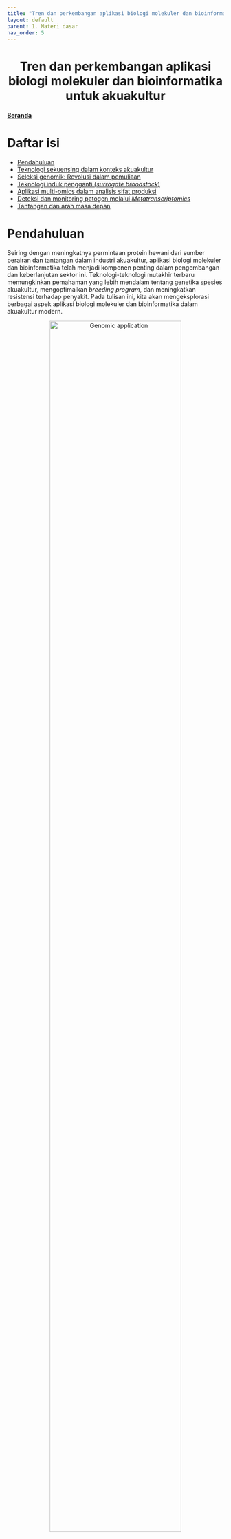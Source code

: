 ```yaml
---
title: "Tren dan perkembangan aplikasi biologi molekuler dan bioinformatika untuk akuakultur"
layout: default
parent: 1. Materi dasar
nav_order: 5
---
```


<h1 style="text-align: center;">Tren dan perkembangan aplikasi biologi molekuler dan bioinformatika untuk akuakultur</h1>

#### [Beranda](https://www.bowo.digital/)

# Daftar isi

-   [Pendahuluan](#)
-   [Teknologi sekuensing dalam konteks akuakultur](#)
-   [Seleksi genomik: Revolusi dalam pemuliaan](#)
-   [Teknologi induk pengganti (*surrogate broodstock*)](#memilih-distro-linux)
-   [Aplikasi multi-omics dalam analisis sifat produksi](#)
-   [Deteksi dan monitoring patogen melalui *Metatranscriptomics*](#)
-   [Tantangan dan arah masa depan](#)

# Pendahuluan

Seiring dengan meningkatnya permintaan protein hewani dari sumber perairan dan tantangan dalam industri akuakultur, aplikasi biologi molekuler dan bioinformatika telah menjadi komponen penting dalam pengembangan dan keberlanjutan sektor ini. Teknologi-teknologi mutakhir terbaru memungkinkan pemahaman yang lebih mendalam tentang genetika spesies akuakultur, mengoptimalkan *breeding program*, dan meningkatkan resistensi terhadap penyakit. Pada tulisan ini, kita akan mengeksplorasi berbagai aspek aplikasi biologi molekuler dan bioinformatika dalam akuakultur modern.

<figure style="text-align: center;">
  <img src="images/genomic-application.png" alt="Genomic application" style="width: 85%;">
  <figcaption style="font-size: 0.95em; margin-top: 8px; text-align: left;">
    <strong>Aplikasi genomik dalam akuakultur.</strong> Penerapan teknologi genomik dalam akuakultur mencakup identifikasi spesies, studi perilaku, deteksi penyakit, analisis filogenetik, studi asosiasi genom menyeluruh (GWAS), seleksi berbasis penanda (MAS), dan modifikasi epigenetik. Pendekatan ini mendukung pemahaman mendalam tentang genetika ikan dan peningkatan program pemuliaan.
    <br><em>Sumber gambar:</em> <a href="https://link.springer.com/chapter/10.1007/978-981-97-8553-7_11" target="_blank">Khatei et al. 2025</a>
  </figcaption>
</figure>

# Teknologi sekuensing dalam konteks akuakultur

Kemajuan teknologi sekuensing telah mendorong perkembangan pesat dalam pemetaan genom spesies akuakultur. Saat ini, banyak spesies budidaya penting telah memiliki genom referensi berkualitas tinggi, seperti Atlantic salmon, ikan mas, tilapia, dan udang vaname. Genom referensi ini menjadi fondasi penting untuk berbagai aplikasi biologi molekuler lebih lanjut.

Kualitas sekuensing genom juga terus meningkat. Yang mana saat ini definisi genom berkualitas tinggi kini mencakup beberapa kriteria: (1) kelengkapan tinggi, (2) akurasi tinggi, (3) kontinuitas tinggi, (4) sekuens yang terhubung ke kromosom, (5) sekuens kromosom seks (jika ada), dan (6) haplotype yang terselesaikan. Bahkan saat ini, banyak proyek yang mengarah pada inisiatif "telomere-to-telomere" (T2T) untuk menghasilkan genom diploid yang lengkap dan bebas gap.

Teknologi-teknologi baru berperan penting dalam kemajuan ini. Sequencing generasi ketiga (*long-read sequencing*) seperti PacBio dan Oxford Nanopore memungkinkan pembacaan fragmen DNA yang lebih panjang dan cepat sehingga mempermudah perakitan genom kompleks (*genom assembly*). Menariknya, dengan perkembangan teknologi saat ini, beberapa genom referensi bahkan langsung mencapai kriteria "berkualitas tinggi" saat pertama kali dirakit, seperti pada ikan sablefish (*Anoplopoma fimbria*).

Selain teknologi sekuensing, pengembangan *single nucleotide polymorphism* (SNP) chip juga menjadi komponen penting dalam kemajuan genomik akuakultur. Contohnya seperti *low-density* Pacific Oyster Illumina GoldenGate 1K chip, *medium-density* Atlantic salmon Affymetrix Axiom 50K chip, dan *high-density* catfish Affymetrix Axiom 690K chip. Alat-alat ini memudahkan karakterisasi genetik populasi budidaya dengan biaya yang lebih rendah dibandingkan dengan sekuensing penuh.

# Seleksi genomik: Revolusi dalam pemuliaan

Seleksi genomik (*genomic selection* - GS) merupakan pendekatan pemuliaan revolusioner yang diperkenalkan oleh Meuwissen pada tahun 2001. Berbeda dengan seleksi konvensional yang mengandalkan silsilah dan data fenotip, atau *marker-assisted selection* (MAS) yang berfokus pada QTL (*Quantitative Trait Loci*) dengan efek besar, seleksi genomik menggunakan marker yang tersebar di seluruh genom untuk memprediksi nilai pemuliaan.

Prinsip dasar GS adalah mengasumsikan bahwa setiap QTL atau gen yang mempengaruhi sifat kuantitatif berada dalam *linkage disequilibrium* (LD), yang merupakan kondisi di mana alel pada dua lokus berbeda cenderung muncul bersama lebih sering (atau lebih jarang) dari yang diharapkan secara acak dengan setidaknya satu marker molekuler di seluruh genom. Proses GS melibatkan pembentukan populasi referensi dengan informasi genotip dan fenotip, pengembangan model prediksi, dan penerapan model tersebut pada kandidat seleksi yang hanya memiliki data genotip, misalnya microsatelit atau SNP.

Keunggulan GS dibandingkan metode konvensional diantaranya: (1) tidak bergantung pada informasi fenotip untuk individu kandidat, (2) dapat menjelaskan semua variasi genetik dalam genom, (3) dapat menetralisir efek interaksi genotipe dengan lingkungan, dan (4) dapat mengurangi inbreeding. Metode ini juga mempersingkat interval generasi, meningkatkan intensitas seleksi, dan sangat cocok untuk sifat yang sulit diukur seperti resistensi penyakit dan kualitas daging.

Dalam akuakultur, GS telah diterapkan pada berbagai spesies dan sifat. Contohnya termasuk resistensi terhadap kutu laut (*sea lice*) pada salmon, resistensi terhadap *bacterial cold water disease* pada rainbow trout, dan pertumbuhan pada tilapia. Studi menunjukkan bahwa akurasi GS biasanya lebih tinggi dibandingkan dengan metode berbasis silsilah konvensional (*pedigree-based selection*), dengan peningkatan rata-rata sebesar 22% untuk sifat resistensi penyakit dan 24% untuk sifat pertumbuhan.

Metode perhitungan nilai pemuliaan genomik (*genomic estimated breeding values* - GEBV) dalam GS dapat dibagi menjadi tiga kategori: (1) berdasarkan teori BLUP (*best linear unbiased prediction*), seperti GBLUP, ssGBLUP, dan variasinya; (2) berdasarkan teori Bayesian, seperti BayesA, BayesB, BayesC, dan BayesR; dan (3) berdasarkan algoritma machine learning, seperti SVM, random forest, dan deep learning (masih tahap pengembangan). Masing-masing metode memiliki kelebihan dan kelemahan, dan pemilihan metode tergantung pada karakteristik sifat dan struktur populasi.

<figure style="text-align: center;">
  <img src="images/gs.png" alt="Genomic selection" style="width: 85%;">
  <figcaption style="font-size: 0.95em; margin-top: 8px; text-align: left;">
    <strong>Alur genomic selection.</strong> Genomic selection dimulai dari genotyping dan phenotyping populasi referensi, dilanjutkan dengan pemodelan prediksi nilai pemuliaan genomik (GEBV) yang digunakan untuk menyeleksi induk unggul dari populasi kandidat yang belum diketahui fenotipenya.
    <br><em>Sumber gambar:</em> <a href="https://doi.org/10.1111/raq.12716" target="_blank">Song et al. 2022</a>
  </figcaption>
</figure>

Secara umum, akurasi prediksi nilai GEBV ini dipengaruhi oleh beberapa faktor, seperti ukuran populasi referensi, densitas marker, metode estimasi GEBV, dan hubungan antara populasi referensi dan populasi kandidat. Sehingga riset-riset GS saat ini berfokus pada penentuan strategi untuk meningkatkan akurasi dan mengurangi biaya *genotyping*, seperti pengembangan panel SNP berdensitas rendah dikombinasikan dengan imputasi genotip, *low-coverage sequencing*, dan pencarian alternative marker informatif selain SNPs.

# Teknologi induk pengganti (*surrogate broodstock*)

Teknologi *surrogate broodstock* (SB) merupakan inovasi menarik yang memungkinkan produksi gamet dari donor menggunakan ikan pengganti (*surrogate*). Teknologi ini melibatkan transplantasi sel germline dari donor ke resipien strain atau spesies yang berbeda. Prinsipnya, sel induk germline yang ditransplantasikan akan bermigrasi ke gonad resipien, berintegrasi, dan menghasilkan gamet yang berasal dari donor.

Keunikan teknologi ini adalah bahwa sel induk spermatogonia dari testis donor dapat menghasilkan telur fungsional jika ditransplantasikan ke resipien betina, dan sel induk oogonia dari ovarium donor dapat menghasilkan sperma fungsional jika ditransplantasikan ke resipien jantan. Ini menunjukkan bahwa sel germline menghasilkan gamet berdasarkan jenis kelamin resipien, bukan jenis kelamin asalnya.

<figure style="text-align: center;">
  <img src="images/sb.png" alt="surrogate broodstock" style="width: 85%;">
  <figcaption style="font-size: 0.95em; margin-top: 8px; text-align: left;">
    <strong>Produksi induk pengganti salmon masu dan generasi berikutnya dari trout pelangi melalui transplantasi sel punca germinal.</strong> Sel punca spermatogonia dari trout pelangi jantan ditransplantasikan ke dalam rongga peritoneum larva salmon masu triploid mandul yang baru menetas. Sel spermatogonia trout tersebut kemudian berhasil berkolonisasi di gonad ikan penerima, yang selanjutnya mampu menghasilkan sel telur atau sperma yang berasal dari donor, tergantung pada jenis kelamin ikan penerima.
    <br><em>Sumber gambar:</em> <a href="https://doi.org/10.1007/s12562-019-01299-y" target="_blank">Yoshizaki & Yazawa. 2019</a>
  </figcaption>
</figure>

Saat ini aplikasi *surrogate broodstock* dalam akuakultur masih dalam tahap awal yang meliputi:

1.  Peningkatan efisiensi breeding: Memungkinkan produksi banyak offspring yang membawa sifat unggul dari satu ikan donor terpilih melalui transplantasi ke banyak ikan resipien.
2.  Pengurangan waktu generasi: Menggunakan spesies dengan waktu generasi pendek sebagai resipien untuk memproduksi gamet dari spesies dengan waktu generasi panjang, mempercepat proses pemuliaan.
3.  Penyimpanan jangka panjang sumber daya genetik: Kriopreservasi sel germline untuk transplantasi di masa depan, akan lebih mudah dilakukan dibandingkan kriopreservasi telur ikan.
4.  Produksi ikan steril secara genetik: Menghasilkan populasi ikan steril melalui transplantasi sel germline dari donor dengan mutasi sterilitas ke resipien normal.

Meskipun menjanjikan, teknologi ini masih menghadapi tantangan, terutama dalam hal konsentrasi sel germline yang rendah pada beberapa spesies ikan dan efisiensi transplantasi yang bervariasi berdasarkan musim. Namun, dengan pengembangan metode untuk memperkaya sel induk germline dan optimalisasi waktu transplantasi, teknologi SB berpotensi memberikan dampak signifikan pada industri akuakultur.

# Aplikasi multi-omics dalam analisis sifat produksi

Pendekatan multi-omics merujuk pada pengintegrasian berbagai lapisan data "omics untuk memberikan pemahaman yang lebih komprehensif tentang mekanisme molekuler yang mendasari sifat-sifat penting dalam akuakultur. Lapisan-lapisan ini meliputi genomik, epigenomik, transkriptomik, proteomik, metabolomik, microbiomik, dan metagenomik.

1.  Transkriptomik.

    Studi transkriptomik telah membantu mengidentifikasi gen-gen yang terkait dengan respons terhadap stres lingkungan, seperti respons terhadap oksigen rendah pada *channel catfish* dan resistensi terhadap patogen. Analisis pasca-transkripsi, seperti splicing RNA dan poliadenilasi, juga memberikan wawasan tentang pengaruh lingkungan terhadap regulasi genetik.

2.  Epigenomik

    Epigenomik juga muncul sebagai bidang yang menjanjikan. Studi terkini telah mengidentifikasi modifikasi epigenetik yang terkait dengan penentuan jenis kelamin pada *channel catfish*, kesuburan pada striped bass, dan respons imun pada *eastern oyster* setelah infeksi parasit. Pemanipulasian lingkungan untuk mempengaruhi memori epigenetik juga dapat digunakan untuk meningkatkan performa dalam akuakultur.

3.  Mikrobiomik dan metagenomik
    
    Baik Microbiomik dan metagenomik berfokus pada dua area utama: mikrobiota usus/intestinal untuk memeriksa kesehatan ikan, stress, pencernaan, dan respons imun; dan sampel lingkungan untuk meningkatkan kesehatan ikan dan efisiensi produksi. Studi terbaru menunjukkan adanya hubungan antara mikrobiom usus dan pertumbuhan pada rainbow trout, perbedaan mikrobiom yang mempengaruhi pertumbuhan pada kerang, dan perbedaan dalam bertahan hidup terhadap invasi virus.

Selain itu, beberapa studi terkini telah mengintegrasikan data transkriptomik, proteomik, dan/atau metabolomik dengan algoritma machine learning, dengan tujuan untuk menentukan penanda omik pertumbuhan dan ukuran tubuh, memprediksi kualitas telur, mengidentifikasi respons terhadap paparan kimia atau kondisi perkembangan, memprediksi resistensi penyakit, dan termasuk mendeteksi penanda ketertelusuran makanan laut.

Meskipun menjanjikan, integrasi data multi-omics menghadapi beberapa tantangan seperti standardisasi data, kompatibilitas lintas platform, penanganan data dan metadata yang tidak lengkap, dan keragaman metode analisis. Namun demikian, pengembangan alur kerja (*workflow*) dan aplikasi untuk mengintegrasikan data multi-omics terus berlangsung, misalnya MOMIC, OmicsSuite, IDARE2, dan integrator berbasis AI/ML.

# Deteksi dan monitoring patogen melalui *Metatranscriptomics*

Penyakit menular merupakan ancaman serius bagi produksi akuakultur global. Metode konvensional untuk identifikasi patogen, seperti *polymerase chain reaction* (PCR), kultur sel, dan histopatologi, memiliki keterbatasan, terutama saat menghadapi patogen baru atau yang bermutasi. Dalam konteks ini, *metatranscriptomics* (sekuensing RNA total) muncul sebagai pendekatan revolusioner untuk karakterisasi patogen.

*Metatranscriptomics* menyediakan tampilan taksonomi yang tidak bias terhadap virus RNA, virus DNA, bakteri, dan eukariota dalam sampel. Teknik ini menawarkan beberapa keunggulan, seperti (1) hemat biaya karena dapat mengungkap genom beberapa patogen dalam satu tes; (2) tidak memerlukan urutan DNA yang diketahui dari patogen; (3) dapat mendeteksi patogen pada tingkat varian; dan (4) dapat mengidentifikasi patogen bersamaan dengan ekspresi gen inang.

Aplikasi *metatranscriptomics* dalam mengidentifikasi patogen ikan telah terbukti efektif dalam beberapa kasus penting. Contohnya identifikasi *piscine orthoreovirus* sebagai agen penyebab *heart and skeletal muscle inflammation* (HSMI) pada salmon, identifikasi *tilapia lake virus* (TiLV) sebagai penyebab wabah penyakit pada tilapia, dan identifikasi *scale drop disease virus* pada ikan sea bass Asia.

*Metatranscriptomics* juga dapat digunakan untuk surveilans pasif dan pemantauan ekosistem melalui analisis sampel dari hewan asimptomatik atau lingkungan (misalnya, air). Ini memungkinkan deteksi dini patogen sebelum wabah terjadi dan pemahaman yang lebih baik tentang keragaman patogen di lingkungan perairan.

Proses investigasi wabah dengan *metatranscriptomics* melibatkan beberapa tahap diantaranya (1) definisi kasus dan pengecualian penyebab lingkungan; (2) pengujian dengan prosedur diagnostik tradisional; dan jika agen etiologi tidak sepenuhnya ditentukan, (3) analisis dengan *metatranscriptomics*, diikuti oleh validasi melalui studi in vitro atau in vivo.

Meskipun menjanjikan, masih terdapat tantangan dalam penerapan *metatranscriptomics*, seperti kebutuhan akan kerangka pelaporan yang jelas dengan pedoman analitis untuk mengidentifikasi patogen yang dicurigai, serta kekhawatiran tentang dampak pada perdagangan dan kepentingan industri akuakultur.

# Tantangan dan arah masa depan

Meskipun kemajuan signifikan telah dicapai dalam aplikasi biologi molekuler dan bioinformatika untuk akuakultur, beberapa tantangan dan peluang masa depan perlu dipertimbangkan, diantaranya:

1.  Pengembangan teknik fenotipe akurat

    Memperoleh fenotipe yang akurat sangat penting dalam program pemuliaan karena akurasi pengukuran sifat langsung mempengaruhi akurasi seleksi genomik. Teknologi kamera dengan pengolahan gambar berbasis *machine learning* dengan akurasi tinggi (>97%) untuk analisis gambar dan pengukuran fenotipik masih perlu dikembangkan, bersama dengan teknologi seperti pencitraan hyperspectral dan spektroskopi inframerah untuk mengukur atribut fisik dan kimia hewan budidaya.

2.  Pengembangan strategi untuk mengurangi biaya seleksi genomik

    Tantangan utama implementasi seleksi genomik adalah biaya genotipe. Sehingga strategi untuk mengurangi biaya sangatlah penting, misalnya pengembangan panel SNP densitas rendah, imputasi genotipe, sekuensing dengan coverage rendah, serta pencarian alternatif marker genetik yang lebih informatif masih perlu dikembangkan kedepannya.

3.  Pertimbangan interaksi genotipe dengan lingkungan (G×E)
    
    Sifat ekonomis penting biasanya dipengaruhi oleh gen, lingkungan, dan interaksi diantaranya (GxE). Mengabaikan interaksi G×E dapat mengurangi kemajuan genetik. Sehingga pengembangan dan inovasi motode terbaik untuk mempertimbangkan GxE sangatlah penting. Sampai saat ini, *model multi-trait* dan *reaction norm* merupakan dua metode umum untuk menangani interaksi G×E dalam evaluasi genetik.

4.  Pertimbangan dosis alel dalam prediksi genomik untuk ikan poliploid

    Ikan memiliki poliploidisasi yang melimpah, dengan tingkat ploidi yang bervariasi antarspesies. Parameterisasi ploidi yang tepat dalam prediksi genomik untuk spesies poliploid dapat meningkatkan akurasi prediksi.

5.  Integrasi data multi-omics dan pengeditan genom ke dalam seleksi genomik

    Strategi seleksi genomik saat ini mengandalkan analisis asosiasi langsung antara fenotipe dan SNP. Integrasi data multi-omics dan teknologi pengeditan genom, seperti CRISPR/Cas9, berpeluang dapat mempercepat pemahaman mekanisme genetik yang mendasari sifat kompleks dan meningkatkan kemajuan genetik.

6.  Pengembangan tenaga kerja terampil

    Pengembangan dan penerapan teknologi genomik dalam akuakultur membutuhkan tenaga kerja dengan keterampilan interdisipliner dalam genomik, breeding, dan bioinformatika. Program pelatihan yang komprehensif diperlukan untuk memenuhi kebutuhan ini.

Dengan mengatasi tantangan ini dan memanfaatkan peluang yang ada, aplikasi biologi molekuler dan bioinformatika diharapkan dapat berkontribusi secara signifikan terhadap keberlanjutan dan produktivitas industri akuakultur di masa depan.

# Referensi

-   [Meuwissen, T. H., Hayes, B. J., & Goddard, M. E. (2001). Prediction of total genetic value using genome-wide dense marker maps. Genetics, 157(4), 1819-1829.](https://doi.org/10.1093/genetics/157.4.1819)
-   [Houston, R. D., Bean, T. P., Macqueen, D. J., et al. (2020). Harnessing genomics to fast-track genetic improvement in aquaculture. Nature Reviews Genetics, 21(7), 389-409.](https://doi.org/10.1038/s41576-020-0227-y)
-   [Yoshizaki, G., & Yazawa, R. (2019). Application of surrogate broodstock technology in aquaculture. Fisheries Science, 85, 429-437.](https://doi.org/10.1007/s12562-019-01299-y)
-   [Robledo, D., Palaiokostas, C., Bargelloni, L., et al. (2018). Applications of genotyping by sequencing in aquaculture breeding and genetics. Reviews in Aquaculture, 10(3), 670-682.](https://doi.org/10.1111/raq.12193)
-   [Costa, V. A., Whittington, R. J., Caraguel, C., et al. (2025). Optimising outbreak investigation, surveillance and discovery of pathogens in aquaculture using unbiased metatranscriptomics. Reviews in Aquaculture, 17, e13002.](https://doi.org/10.1111/raq.13002)
-   [Verbyla, K. L., Kube, P. D., & Evans, B. S. (2022). Commercial implementation of genomic selection in Tasmanian Atlantic salmon: Scheme evolution and validation. Evolutionary Applications, 15(4), 631-644.](https://doi.org/10.1111/eva.13304)
-   [Song, H., Dong, T., Yan, X., et al. (2023). Genomic selection and its research progress in aquaculture breeding. Reviews in Aquaculture, 15, 274-291.](https://doi.org/10.1111/raq.12716)
-   [Gavery, M. R., & Roberts, S. B. (2017). Epigenetic considerations in aquaculture. PeerJ, 5, e4147.](https://doi.org/10.7717/peerj.4147)
-   [Andersen, L. K., Thompson, N. F., Abernathy, J. W., et al. (2025). Advancing genetic improvement in the omics era: status and priorities for United States aquaculture. BMC Genomics, 26, 155.](https://doi.org/10.1186/s12864-025-11247-z)
-   [Tai, Y., Liu, L., Zeng, Y., et al. (2025). Integrated GWAS and transcriptome analysis reveals regulatory networks underlying growth in improved grass carp. Aquaculture, 603, 742393.](https://doi.org/10.1016/j.aquaculture.2025.742393)